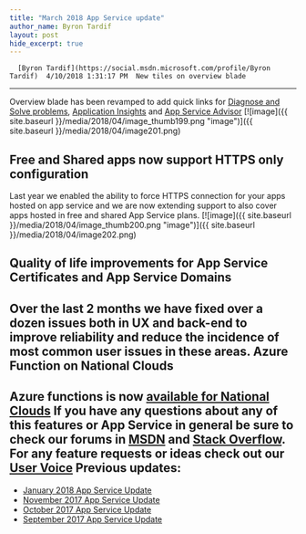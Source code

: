 ```yaml
---
title: "March 2018 App Service update"
author_name: Byron Tardif
layout: post
hide_excerpt: true
---
```

      [Byron Tardif](https://social.msdn.microsoft.com/profile/Byron Tardif)  4/10/2018 1:31:17 PM  New tiles on overview blade
---------------------------

 Overview blade has been revamped to add quick links for [Diagnose and Solve problems](https://docs.microsoft.com/en-us/azure/app-service/app-service-diagnostics), [Application Insights](https://azure.microsoft.com/en-us/services/application-insights/) and [App Service Advisor](https://azure.microsoft.com/en-us/resources/videos/azure-app-service-advisor/) [![image]({{ site.baseurl }}/media/2018/04/image_thumb199.png "image")]({{ site.baseurl }}/media/2018/04/image201.png)

 Free and Shared apps now support HTTPS only configuration
---------------------------------------------------------

 Last year we enabled the ability to force HTTPS connection for your apps hosted on app service and we are now extending support to also cover apps hosted in free and shared App Service plans. [![image]({{ site.baseurl }}/media/2018/04/image_thumb200.png "image")]({{ site.baseurl }}/media/2018/04/image202.png)

 [](https://blogs.msdn.microsoft.com/appserviceteam/2018/03/28/announcing-the-availability-of-azure-functions-in-national-clouds/) Quality of life improvements for App Service Certificates and App Service Domains
---------------------------------------------------------------------------------

 Over the last 2 months we have fixed over a dozen issues both in UX and back-end to improve reliability and reduce the incidence of most common user issues in these areas. Azure Function on National Clouds
---------------------------------

 Azure functions is now [available for National Clouds](https://blogs.msdn.microsoft.com/appserviceteam/2018/03/28/announcing-the-availability-of-azure-functions-in-national-clouds/)  If you have any questions about any of this features or App Service in general be sure to check our forums in [MSDN](https://social.msdn.microsoft.com/Forums/en-US/home?forum=windowsazurewebsitespreview) and [Stack Overflow](https://stackoverflow.com/questions/tagged/azure-web-sites). For any feature requests or ideas check out our [User Voice](https://feedback.azure.com/forums/169385-web-apps-formerly-websites) Previous updates:
-----------------

  - [January 2018 App Service Update](https://blogs.msdn.microsoft.com/appserviceteam/2018/02/08/january-2018-app-service-update/)
 - [November 2017 App Service Update](https://blogs.msdn.microsoft.com/appserviceteam/2017/12/12/november-2017-app-service-update/)
 - [October 2017 App Service Update](https://blogs.msdn.microsoft.com/appserviceteam/2017/11/02/october-2017-app-service-update/)
 - [September 2017 App Service Update](https://blogs.msdn.microsoft.com/appserviceteam/2017/10/09/september-2017-app-service-update/)
      